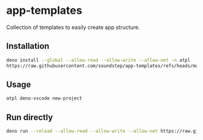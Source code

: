 # app-templates

Collection of templates to easily create app structure.

## Installation

```sh
deno install --global --allow-read --allow-write --allow-net -n atpl
https://raw.githubusercontent.com/soundstep/app-templates/refs/heads/main/create.ts
```

## Usage

```sh
atpl deno-vscode new-project
```

## Run directly

```sh
deno run --reload --allow-read --allow-write --allow-net https://raw.githubusercontent.com/soundstep/app-templates/refs/heads/deno-templates/create.ts deno-vscode-basic new-project
```
